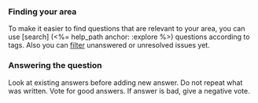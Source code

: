 ### Finding your area

To make it easier to find questions that are relevant to your area, you can use [search] (<%= help_path anchor: :explore %>) questions according to tags.
Also you can [filter](<%= help_path anchor: :explore %>) unanswered or unresolved issues yet.

### Answering the question

Look at existing answers before adding new answer. Do not repeat what was written. Vote for good answers. If answer is bad, give a negative vote.
